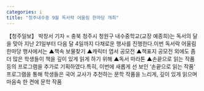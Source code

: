 ```yaml
---
categories: i
title: "청주내수중 9월 독서락 어울림 한마당 개최"
---
```

【청주일보】 박창서 기자 = 충북 청주시 청원구 내수중학교(교장 예종희)는 독서의 달을 맞아 지난 21일부터 다음 달 4일까지 다채로운 행사를 진행한다.이번 독서락 어울림 한마당 행사에서는 ▲책속 보물찾기 ▲캐릭터 엽서 공모전 ▲책표지 공모전 외에도 좀더 많은 학생들이 책을 깊이 있게 읽게 하기 위해 ▲독서 마라톤 ▲손끝으로 읽는 작품 등의 프로그램을 추가로 기획하였다.특히, 이번에 새롭게 선 보인 ‘손끝으로 읽는 작품’ 프로그램을 통해 학생들은 국어 교사가 추천하는 문학 작품을 느리게, 깊이 있게 읽으며 마음속 한 켠에 문학 작품
